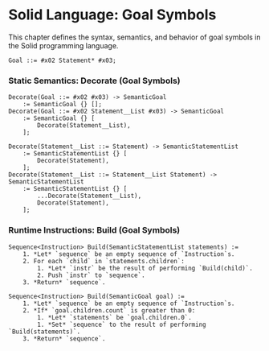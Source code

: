 # Solid Language: Goal Symbols
This chapter defines the syntax, semantics, and behavior of goal symbols in the Solid programming language.

```w3c
Goal ::= #x02 Statement* #x03;
```


### Static Semantics: Decorate (Goal Symbols)
```w3c
Decorate(Goal ::= #x02 #x03) -> SemanticGoal
	:= SemanticGoal {} [];
Decorate(Goal ::= #x02 Statement__List #x03) -> SemanticGoal
	:= SemanticGoal {} [
		Decorate(Statement__List),
	];

Decorate(Statement__List ::= Statement) -> SemanticStatementList
	:= SemanticStatementList {} [
		Decorate(Statement),
	];
Decorate(Statement__List ::= Statement__List Statement) -> SemanticStatementList
	:= SemanticStatementList {} [
		...Decorate(Statement__List),
		Decorate(Statement),
	];
```


### Runtime Instructions: Build (Goal Symbols)
```w3c
Sequence<Instruction> Build(SemanticStatementList statements) :=
	1. *Let* `sequence` be an empty sequence of `Instruction`s.
	2. For each `child` in `statements.children`:
		1. *Let* `instr` be the result of performing `Build(child)`.
		2. Push `instr` to `sequence`.
	3. *Return* `sequence`.

Sequence<Instruction> Build(SemanticGoal goal) :=
	1. *Let* `sequence` be an empty sequence of `Instruction`s.
	2. *If* `goal.children.count` is greater than 0:
		1. *Let* `statements` be `goal.children.0`.
		1. *Set* `sequence` to the result of performing `Build(statements)`.
	3. *Return* `sequence`.
```

